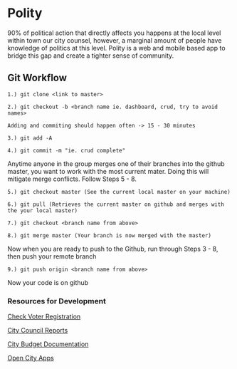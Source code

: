 Polity
======

90% of political action that directly affects you happens at the local level within town our city counsel, however, a marginal amount of people have knowledge of politics at this level.  Polity is a web and mobile based app to bridge this gap and create a tighter sense of community.

## Git Workflow

```
1.) git clone <link to master>

2.) git checkout -b <branch name ie. dashboard, crud, try to avoid names>

Adding and commiting should happen often -> 15 - 30 minutes

3.) git add -A

4.) git commit -m "ie. crud complete"
```
Anytime anyone in the group merges one of their branches into the github master, you want to work with the most current mater. Doing this will mitigate merge conflicts. Follow Steps 5 - 8.
```
5.) git checkout master (See the current local master on your machine)

6.) git pull (Retrieves the current master on github and merges with the your local master)

7.) git checkout <branch name from above>

8.) git merge master (Your branch is now merged with the master)
```
Now when you are ready to push to the Github, run through Steps 3 - 8, then push your remote branch
```
9.) git push origin <branch name from above>
```
Now your code is on github

### Resources for Development

[Check Voter Registration](http://www.chicagoelections.com/voterinfo.php)

[City Council Reports](http://chicityclerk.com/council/reports.php)

[City Budget Documentation](http://chicityclerk.com/legislation-records/journals-reports/city-budgets/)

[Open City Apps](http://opencityapps.org/)

